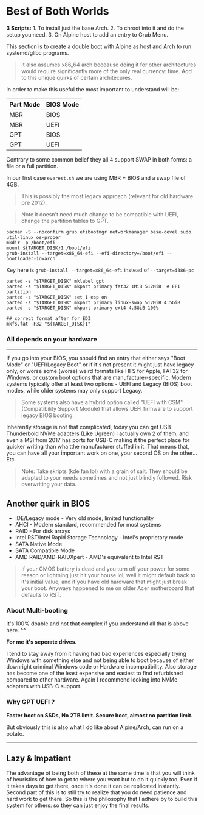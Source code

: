 # Best of Both Worlds

**3 Scripts:** 1. To install just the base Arch. 2. To chroot into it and do the setup you need. 3. On Alpine host to add an entry to Grub Menu. 

This section is to create a double boot with Alpine as host and Arch to run systemd/glibc programs.
> It also assumes x86_64 arch beceause doing it for other architectures would require significantly more of the only real currency: time.
> Add to this unique quirks of certain architecures.

In order to make this useful the most important to understand will be:

| Part Mode | BIOS Mode |
|----------|-------------|
| MBR | BIOS |
| MBR | UEFI |
| GPT | BIOS |
| GPT | UEFI |

Contrary to some common belief they all 4 support SWAP in both forms: a file or a full partition. 

In our first case `everest.sh` we are using MBR + BIOS and a swap file of 4GB. 
> This is possibly the most legacy approach (relevant for old hardware pre 2012).

> Note it doesn't need much change to be compatible with UEFI, change the partition tables to GPT.

```
pacman -S --noconfirm grub efibootmgr networkmanager base-devel sudo util-linux os-prober
mkdir -p /boot/efi
mount ${TARGET_DISK}1 /boot/efi
grub-install --target=x86_64-efi --efi-directory=/boot/efi --bootloader-id=arch
```
 
Key here is `grub-install --target=x86_64-efi` instead of `--target=i386-pc`

```
parted -s "$TARGET_DISK" mklabel gpt
parted -s "$TARGET_DISK" mkpart primary fat32 1MiB 512MiB  # EFI partition
parted -s "$TARGET_DISK" set 1 esp on
parted -s "$TARGET_DISK" mkpart primary linux-swap 512MiB 4.5GiB
parted -s "$TARGET_DISK" mkpart primary ext4 4.5GiB 100%

## correct format after for EDI 
mkfs.fat -F32 "${TARGET_DISK}1"
```

### All depends on your hardware
----
If you go into your BIOS, you should find an entry that either says "Boot Mode" or "UEFI/Legacy Boot" or if it's not present it might just have legacy only, or worse some (worse) weird formats like HFS for Apple, FAT32 for Windows, or custom boot options that are manufacturer-specific. Modern systems typically offer at least two options - UEFI and Legacy (BIOS) boot modes, while older systems may only support Legacy.

> Some systems also have a hybrid option called "UEFI with CSM" (Compatibility Support Module) that allows UEFI firmware to support legacy BIOS booting.

Inherently storage is not that complicated, today you can get USB Thunderbold NVMe adapters (Like Ugreen) I actually own 2 of them, and even a MSI from 2017 has ports for USB-C making it the perfect place for quicker writing than wha tthe manufacturer stuffed in it. 
That means that, you can have all your important work on one, your second OS on the other... Etc. 
> Note: Take skripts (kde fan lol) with a grain of salt. They should be adapted to your needs sometimes and not just blindly followed. Risk overwriting your data.

## Another quirk in BIOS

- IDE/Legacy mode - Very old mode, limited functionality
- AHCI - Modern standard, recommended for most systems
- RAID - For disk arrays
- Intel RST/Intel Rapid Storage Technology - Intel's proprietary mode
- SATA Native Mode
- SATA Compatible Mode
- AMD RAID/AMD-RAIDXpert - AMD's equivalent to Intel RST

> If your CMOS battery is dead and you turn off your power for some reason or lightning just hit your house lol, well it might default back to it's initial value, and if you have old hardware that might just break your boot. Anyways happened to me on older Acer motherboard that defaults to RST.


### About Multi-booting

It's 100% doable and not that complex if you understand all that is above here. ^^ 

**For me it's seperate drives.**

I tend to stay away from it having had bad experiences especially trying Windows with something else and not being able to boot because of either downright criminal Windows code or Hardware incompatibility.
Also storage has become one of the least expensive and easiest to find refurbished compared to other hardware. Again I recommend looking into NVMe adapters with USB-C support. 

### Why GPT UEFI ? 

**Faster boot on SSDs, No 2TB limit. Secure boot, almost no partition limit.** 

But obviously this is also what I do like about Alpine/Arch, can run on a potato. 

----

## Lazy & Impatient

The advantage of being both of these at the same time is that you will think of heuristics of how to get to where you want but to do it quickly too. Even if it takes days to get there, once it's done it can be replicated instantly. 
Second part of this is to still try to realize that you do need patience and hard work to get there. So this is the philosophy that I adhere by to build this system for others: so they can just enjoy the final results. 


 
